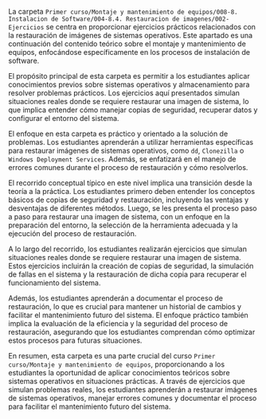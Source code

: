 La carpeta `Primer curso/Montaje y mantenimiento de equipos/008-8. Instalacion de Software/004-8.4. Restauracion de imagenes/002-Ejercicios` se centra en proporcionar ejercicios prácticos relacionados con la restauración de imágenes de sistemas operativos. Este apartado es una continuación del contenido teórico sobre el montaje y mantenimiento de equipos, enfocándose específicamente en los procesos de instalación de software.

El propósito principal de esta carpeta es permitir a los estudiantes aplicar conocimientos previos sobre sistemas operativos y almacenamiento para resolver problemas prácticos. Los ejercicios aquí presentados simulan situaciones reales donde se requiere restaurar una imagen de sistema, lo que implica entender cómo manejar copias de seguridad, recuperar datos y configurar el entorno del sistema.

El enfoque en esta carpeta es práctico y orientado a la solución de problemas. Los estudiantes aprenderán a utilizar herramientas específicas para restaurar imágenes de sistemas operativos, como `dd`, `Clonezilla` o `Windows Deployment Services`. Además, se enfatizará en el manejo de errores comunes durante el proceso de restauración y cómo resolverlos.

El recorrido conceptual típico en este nivel implica una transición desde la teoría a la práctica. Los estudiantes primero deben entender los conceptos básicos de copias de seguridad y restauración, incluyendo las ventajas y desventajas de diferentes métodos. Luego, se les presenta el proceso paso a paso para restaurar una imagen de sistema, con un enfoque en la preparación del entorno, la selección de la herramienta adecuada y la ejecución del proceso de restauración.

A lo largo del recorrido, los estudiantes realizarán ejercicios que simulan situaciones reales donde se requiere restaurar una imagen de sistema. Estos ejercicios incluirán la creación de copias de seguridad, la simulación de fallas en el sistema y la restauración de dicha copia para recuperar el funcionamiento del sistema.

Además, los estudiantes aprenderán a documentar el proceso de restauración, lo que es crucial para mantener un historial de cambios y facilitar el mantenimiento futuro del sistema. El enfoque práctico también implica la evaluación de la eficiencia y la seguridad del proceso de restauración, asegurando que los estudiantes comprendan cómo optimizar estos procesos para futuras situaciones.

En resumen, esta carpeta es una parte crucial del curso `Primer curso/Montaje y mantenimiento de equipos`, proporcionando a los estudiantes la oportunidad de aplicar conocimientos teóricos sobre sistemas operativos en situaciones prácticas. A través de ejercicios que simulan problemas reales, los estudiantes aprenderán a restaurar imágenes de sistemas operativos, manejar errores comunes y documentar el proceso para facilitar el mantenimiento futuro del sistema.
